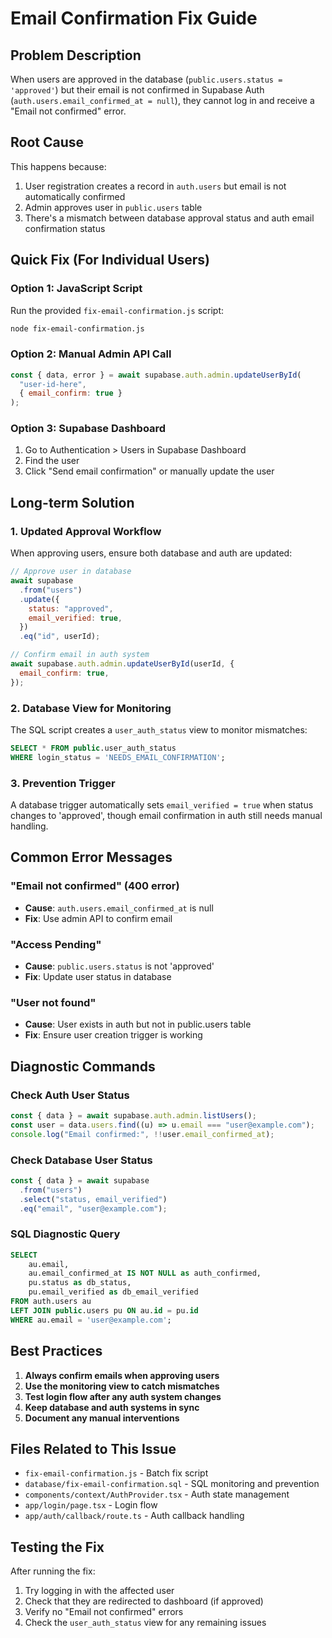 # Email Confirmation Fix Guide

## Problem Description

When users are approved in the database (`public.users.status = 'approved'`) but their email is not confirmed in Supabase Auth (`auth.users.email_confirmed_at = null`), they cannot log in and receive a "Email not confirmed" error.

## Root Cause

This happens because:

1. User registration creates a record in `auth.users` but email is not automatically confirmed
2. Admin approves user in `public.users` table
3. There's a mismatch between database approval status and auth email confirmation status

## Quick Fix (For Individual Users)

### Option 1: JavaScript Script

Run the provided `fix-email-confirmation.js` script:

```bash
node fix-email-confirmation.js
```

### Option 2: Manual Admin API Call

```javascript
const { data, error } = await supabase.auth.admin.updateUserById(
  "user-id-here",
  { email_confirm: true }
);
```

### Option 3: Supabase Dashboard

1. Go to Authentication > Users in Supabase Dashboard
2. Find the user
3. Click "Send email confirmation" or manually update the user

## Long-term Solution

### 1. Updated Approval Workflow

When approving users, ensure both database and auth are updated:

```javascript
// Approve user in database
await supabase
  .from("users")
  .update({
    status: "approved",
    email_verified: true,
  })
  .eq("id", userId);

// Confirm email in auth system
await supabase.auth.admin.updateUserById(userId, {
  email_confirm: true,
});
```

### 2. Database View for Monitoring

The SQL script creates a `user_auth_status` view to monitor mismatches:

```sql
SELECT * FROM public.user_auth_status
WHERE login_status = 'NEEDS_EMAIL_CONFIRMATION';
```

### 3. Prevention Trigger

A database trigger automatically sets `email_verified = true` when status changes to 'approved', though email confirmation in auth still needs manual handling.

## Common Error Messages

### "Email not confirmed" (400 error)

- **Cause**: `auth.users.email_confirmed_at` is null
- **Fix**: Use admin API to confirm email

### "Access Pending"

- **Cause**: `public.users.status` is not 'approved'
- **Fix**: Update user status in database

### "User not found"

- **Cause**: User exists in auth but not in public.users table
- **Fix**: Ensure user creation trigger is working

## Diagnostic Commands

### Check Auth User Status

```javascript
const { data } = await supabase.auth.admin.listUsers();
const user = data.users.find((u) => u.email === "user@example.com");
console.log("Email confirmed:", !!user.email_confirmed_at);
```

### Check Database User Status

```javascript
const { data } = await supabase
  .from("users")
  .select("status, email_verified")
  .eq("email", "user@example.com");
```

### SQL Diagnostic Query

```sql
SELECT
    au.email,
    au.email_confirmed_at IS NOT NULL as auth_confirmed,
    pu.status as db_status,
    pu.email_verified as db_email_verified
FROM auth.users au
LEFT JOIN public.users pu ON au.id = pu.id
WHERE au.email = 'user@example.com';
```

## Best Practices

1. **Always confirm emails when approving users**
2. **Use the monitoring view to catch mismatches**
3. **Test login flow after any auth system changes**
4. **Keep database and auth systems in sync**
5. **Document any manual interventions**

## Files Related to This Issue

- `fix-email-confirmation.js` - Batch fix script
- `database/fix-email-confirmation.sql` - SQL monitoring and prevention
- `components/context/AuthProvider.tsx` - Auth state management
- `app/login/page.tsx` - Login flow
- `app/auth/callback/route.ts` - Auth callback handling

## Testing the Fix

After running the fix:

1. Try logging in with the affected user
2. Check that they are redirected to dashboard (if approved)
3. Verify no "Email not confirmed" errors
4. Check the `user_auth_status` view for any remaining issues
